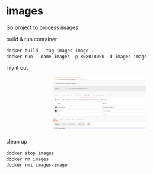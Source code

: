 # images
Go project to process images


build & run container
```
docker build --tag images-image .
docker run --name images -p 8080:8080 -d images-image
```

Try it out
<p  align="center">
    <img src="./images/doc/postman-request.png" alt="Postman Request" width="50%" height="50%"/>
</p>



clean up
```
docker stop images
docker rm images
docker rmi images-image
```
